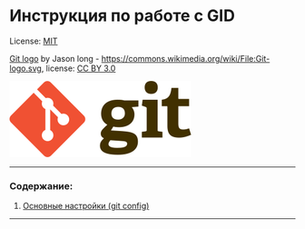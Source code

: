 <!-- SkillFactory PHPDEV-34 Рыков Денис-->
<!--3.14. Практическая работа -->
#  Инструкция по работе с GID

License: [MIT](./license.md "Смотреть лицензию")



[Git logo](https://commons.wikimedia.org/wiki/File:Git-logo.svg) by Jason long - https://commons.wikimedia.org/wiki/File:Git-logo.svg, license: [CC BY 3.0](https://creativecommons.org/licenses/by/3.0/deed.en)

![Логотип Git](/img/git-logo.png)

---
### Содержание:

1. [Основные настройки (git config)](config.md)
---